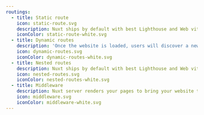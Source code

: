 ```yaml
---
routings:
  - title: Static route
    icon: static-route.svg
    description: Nuxt ships by default with best Lighthouse and Web vitals score so users won’t wait for accessing your website.
    iconColor: static-route-white.svg
  - title: Dynamic routes
    description: 'Once the website is loaded, users will discover a new experience: an application feeling right into their browser.'
    icon: dynamic-routes.svg
    iconColor: dynamic-routes-white.svg
  - title: Nested routes
    description: Nuxt ships by default with best Lighthouse and Web vitals score so users won’t wait for accessing your website.
    icon: nested-routes.svg
    iconColor: nested-routes-white.svg
  - title: Middleware
    description: Nuxt server renders your pages to bring your website the full visibility it deserves so users will find you website.
    icon: middleware.svg
    iconColor: middleware-white.svg
---
```

